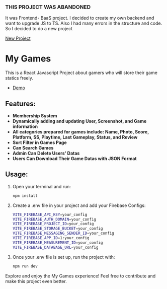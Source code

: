 ### THIS PROJECT WAS ABANDONED
It was Frontend- BaaS project. I decided to create my own backend and want to upgrade JS to TS. Also I had many errors in the structure and code. So I decided to do a new project

[New Project](https://github.com/VectortheGreat/my-games)


# My Games

This is a React Javascript Project about gamers who will store their game statics freely.

- [Demo](https://my-games-old.netlify.app/)

## Features:

- **Membership System**
- **Dynamically adding and updating User, Screenshot, and Game information**
- **All categories prepared for games include: Name, Photo, Score, Platform, SS, Playtime, Last Gameplay, Status, and Review**
- **Sort Filter in Games Page**
- **Can Search Games**
- **Admin Can Delete Users' Datas**
- **Users Can Download Their Game Datas with JSON Format**

## Usage:

1. Open your terminal and run:

   ```bash
   npm install

   ```

2. Create a .env file in your project and add your Firebase Configs:

   ```bash
   VITE_FIREBASE_API_KEY=your_config
   VITE_FIREBASE_AUTH_DOMAIN=your_config
   VITE_FIREBASE_PROJECT_ID=your_config
   VITE_FIREBASE_STORAGE_BUCKET=your_config
   VITE_FIREBASE_MESSAGING_SENDER_ID=your_config
   VITE_FIREBASE_APP_ID=1:your_config
   VITE_FIREBASE_MEASUREMENT_ID=your_config
   VITE_FIREBASE_DATABASE_URL=your_config

   ```

3. Once your .env file is set up, run the project with:

   ```bash
   npm run dev
   ```

Explore and enjoy the My Games experience! Feel free to contribute and make this project even better.
